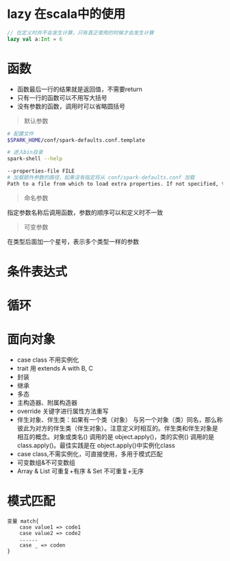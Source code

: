 # lazy 在scala中的使用

```scala
// 在定义时并不会发生计算，只有真正使用的时候才会发生计算
lazy val a:Int = 6
```

# 函数

- 函数最后一行的结果就是返回值，不需要return
- 只有一行的函数可以不用写大括号
- 没有参数的函数，调用时可以省略圆括号

> 默认参数

```bash
# 配置文件
$SPARK_HOME/conf/spark-defaults.conf.template

# 进入bin目录
spark-shell --help

--properties-file FILE 
# 加载额外参数的路径，如果没有指定将从 conf/spark-defaults.conf 加载
Path to a file from which to load extra properties. If not specified, this will look for conf/spark-defaults.conf.
```
> 命名参数

指定参数名称后调用函数，参数的顺序可以和定义时不一致

> 可变参数

在类型后面加一个星号，表示多个类型一样的参数



# 条件表达式

# 循环

# 面向对象

- case class 不用实例化
- trait 用 extends A with B, C
- 封装
- 继承
- 多态
- 主构造器、附属构造器
- override 关键字进行属性方法重写
- 伴生对象、伴生类：如果有一个类（对象） 与另一个对象（类）同名，那么称彼此为对方的伴生类（伴生对象）。注意定义时相互的。伴生类和伴生对象是相互的概念。对象或类名() 调用的是 object.apply()，类的实例()   调用的是 class.apply()。最佳实践是在 object.apply()中实例化class
- case class,不需实例化，可直接使用，多用于模式匹配
- 可变数组&不可变数组
- Array & List 可重复+有序 & Set 不可重复+无序


# 模式匹配

```
变量 match{
    case value1 => code1
    case value2 => code2
    ......
    case _ => coden
}
```


